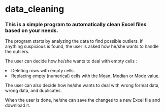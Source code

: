 <h1>data_cleaning</h1>

<h3>This is a simple program to automatically clean Excel files based on your needs.</h3>

<p>The program starts by analyzing the data to find possible outliers.
If anything suspicious is found, the user is asked how he/she wants to handle the outliers.

The user can decide how he/she wants to deal with empty cells :
<li>Deleting rows with empty cells.</li>
<li>Replacing empty (numerical) cells with the Mean, Median or Mode value.</li>

The user can also decide how he/she wants to deal with wrong format data, wrong data, and duplicates.

When the user is done, he/she can save the changes to a new Excel file and download it.</p>